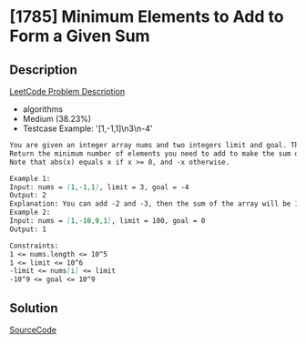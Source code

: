# [1785] Minimum Elements to Add to Form a Given Sum

## Description

[LeetCode Problem Description](https://leetcode.com/problems/minimum-elements-to-add-to-form-a-given-sum/description/)

* algorithms
* Medium (38.23%)
* Testcase Example:  '[1,-1,1]\n3\n-4'

```md
You are given an integer array nums and two integers limit and goal. The array nums has an interesting property that abs(nums[i]) <= limit.
Return the minimum number of elements you need to add to make the sum of the array equal to goal. The array must maintain its property that abs(nums[i]) <= limit.
Note that abs(x) equals x if x >= 0, and -x otherwise.

Example 1:
Input: nums = [1,-1,1], limit = 3, goal = -4
Output: 2
Explanation: You can add -2 and -3, then the sum of the array will be 1 - 1 + 1 - 2 - 3 = -4.
Example 2:
Input: nums = [1,-10,9,1], limit = 100, goal = 0
Output: 1

Constraints:
1 <= nums.length <= 10^5
1 <= limit <= 10^6
-limit <= nums[i] <= limit
-10^9 <= goal <= 10^9

```

## Solution

[SourceCode](./solution.js)
